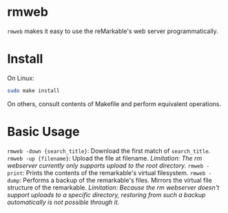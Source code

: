 # rmweb

`rmweb` makes it easy to use the reMarkable's web server programmatically.

# Install

On Linux:

```bash
sudo make install
```

On others, consult contents of Makefile and perform equivalent operations.

# Basic Usage

`rmweb -down {search_title}`: Download the first match of `search_title`.
`rmweb -up {filename}`: Upload the file at filename. *Limitation: The rm webserver currently only supports upload to the root directory.*
`rmweb -print`: Prints the contents of the remarkable's virtual filesystem. 
`rmweb -dump`: Performs a backup of the remarkable's files. Mirrors the virtual file structure of the remarkable. *Limitation: Because the rm webserver doesn't support uploads to a specific directory, restoring from such a backup automatically is not possible through it.*
